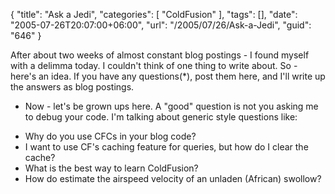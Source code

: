 {
	"title": "Ask a Jedi",
	"categories": [
		"ColdFusion"
	],
	"tags": [],
	"date": "2005-07-26T20:07:00+06:00",
	"url": "/2005/07/26/Ask-a-Jedi",
	"guid": "646"
}

After about two weeks of almost constant blog postings - I found myself with a delimma today. I couldn't think of one thing to write about. So - here's an idea. If you have any questions(*), post them here, and I'll write up the answers as blog postings.

* Now - let's be grown ups here. A "good" question is not you asking me to debug your code. I'm talking about generic style questions like:

<ul>
<li>Why do you use CFCs in your blog code?
<li>I want to use CF's caching feature for queries, but how do I clear the cache?
<li>What is the best way to learn ColdFusion?
<li>How do estimate the airspeed velocity of an unladen (African) swollow?
</ul>